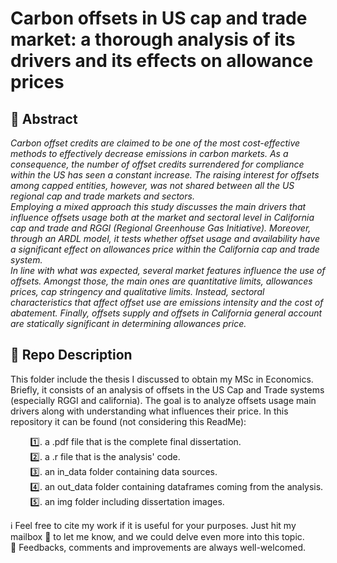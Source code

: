 # Carbon offsets in US cap and trade market: a thorough analysis of its drivers and its effects on allowance prices

## 📝 Abstract
*Carbon offset credits are claimed to be one of the most cost-effective methods to effectively decrease emissions in carbon markets. As a consequence, the number of offset credits surrendered for compliance within the US has seen a constant increase. The raising interest for offsets among capped entities, however, was not shared between all the US regional cap and trade markets and sectors.  
Employing a mixed approach this study discusses the main drivers that influence offsets usage both at the market and sectoral level in California cap and trade and RGGI (Regional Greenhouse Gas Initiative). Moreover, through an ARDL model, it tests whether offset usage and availability have a significant effect on allowances price within the California cap and trade system.  
In line with what was expected, several market features influence the use of offsets. Amongst those, the main ones are quantitative limits, allowances prices, cap stringency and qualitative limits. Instead, sectoral characteristics that affect offset use are emissions intensity and the cost of abatement. Finally, offsets supply and offsets in California general account are statically significant in determining allowances price.*  

## 📁 Repo Description
This folder include the thesis I discussed to obtain my MSc in Economics.  
Briefly, it consists of an analysis of offsets in the US Cap and Trade systems (especially RGGI and california). The goal is to analyze offsets usage main drivers along with understanding what influences their price. 
In this repository it can be found (not considering this ReadMe):  

&nbsp; &nbsp; &nbsp; &nbsp; 1️⃣. a .pdf file that is the complete final dissertation.    
&nbsp; &nbsp; &nbsp; &nbsp; 2️⃣. a .r file that is the analysis' code.  
&nbsp; &nbsp; &nbsp; &nbsp; 3️⃣. an in_data folder containing data sources.  
&nbsp; &nbsp; &nbsp; &nbsp; 4️⃣. an out_data folder containing dataframes coming from the analysis.  
&nbsp; &nbsp; &nbsp; &nbsp; 5️⃣. an img folder including dissertation images.  

ℹ️ Feel free to cite my work if it is useful for your purposes. Just hit my mailbox 📩 to let me know, and we could delve even more into this topic.   
💬 Feedbacks, comments and improvements are always well-welcomed.



